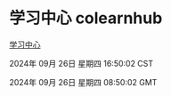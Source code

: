 # 学习中心 colearnhub
[学习中心](http://219.139.198.207:56308/colearnhub/)

2024年 09月 26日 星期四 16:50:02 CST

2024年 09月 26日 星期四 08:50:02 GMT
